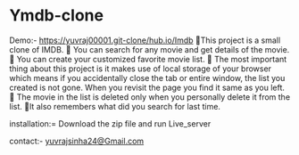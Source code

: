 # Ymdb-clone 
Demo:- https://yuvraj00001.git-clone/hub.io/Imdb
🔴This project is a small clone of IMDB.
🔴 You can search for any movie and get details of the movie.
🔴 You can create your customized favorite movie list.
🔴 The most important thing about this project is it makes use of local storage of your browser which means if you accidentally close the tab or entire window, the list you created is not gone. When you revisit the page you find it same as you left.
🔴 The movie in the list is deleted only when you personally delete it from the list.
🔴It also remembers what did you search for last time.

installation:=
Download the zip file and run Live_server

contact:- yuvrajsinha24@Gmail.com
